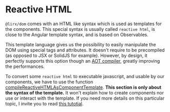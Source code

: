 # Reactive HTML

`@lirx/dom` comes with an HTML like syntax which is used as templates for the components.
This special syntax is usually called `reactive html`, is close to the Angular template syntax, and is based on Observables.

This template language gives us the possibility to easily manipulate the DOM using special tags and attributes.
It doesn't require to be precompiled (as opposed to JSX or SolidJS for example).
However, by design, it perfectly supports this option though an [AOT compiler](/docs/documentation/aot-compiler/), greatly improving the performances.

To convert some `reactive html` to executable javascript, and usable by our components, we have to use the function 
[compileReactiveHTMLAsComponentTemplate](/docs/reference/compile-reactive-html-as-component-template/).
**This section is only about the syntax of the template.**
It won't explain how to create components nor use or interact with the template.
If you need more details on this particular topic, I invite you to read [this tutotial](/docs/documentation/component/component/).


